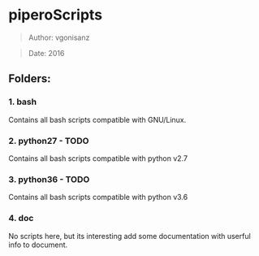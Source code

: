 # piperoScripts

> Author:   vgonisanz

> Date:     2016

## Folders:
### 1. bash
Contains all bash scripts compatible with GNU/Linux.
### 2. python27 - TODO
Contains all bash scripts compatible with python v2.7
### 3. python36 - TODO
Contains all bash scripts compatible with python v3.6
### 4. doc
No scripts here, but its interesting add some documentation with userful info to document.
